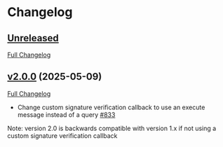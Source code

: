
# Changelog

## [Unreleased](https://github.com/axelarnetwork/axelar-amplifier/tree/HEAD)

[Full Changelog](https://github.com/axelarnetwork/axelar-amplifier/compare/multisig-v2.0.0..HEAD)

## [v2.0.0](https://github.com/axelarnetwork/axelar-amplifier/tree/multisig-v2.0.0) (2025-05-09)

[Full Changelog](https://github.com/axelarnetwork/axelar-amplifier/compare/multisig-v1.2.1..multisig-v2.0.0)

- Change custom signature verification callback to use an execute message instead of a query [#833](https://github.com/axelarnetwork/axelar-amplifier/pull/833)

Note: version 2.0 is backwards compatible with version 1.x if not using a custom signature verification callback
